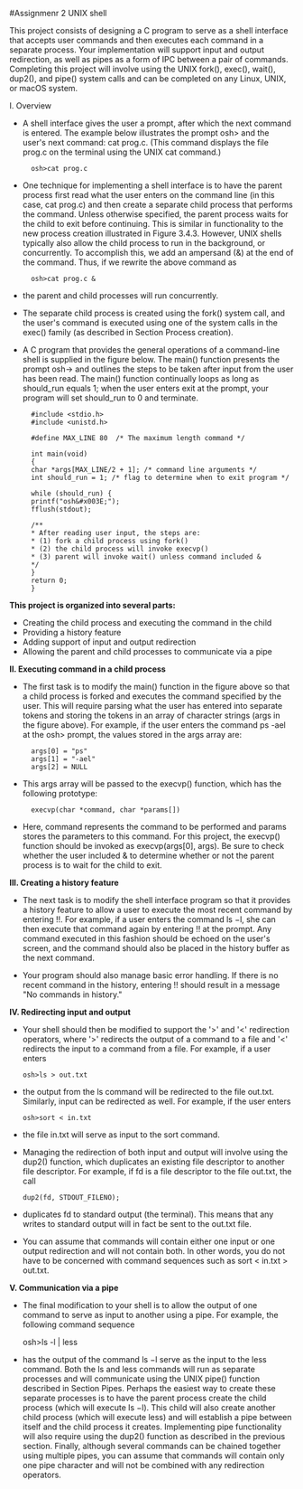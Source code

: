 #Assignmenr 2 UNIX shell

This project consists of designing a C program to serve as a shell interface that accepts user commands and then executes each command in a separate process. Your implementation will support input and output redirection, as well as pipes as a form of IPC between a pair of commands. Completing this project will involve using the UNIX fork(), exec(), wait(), dup2(), and pipe() system calls and can be completed on any Linux, UNIX, or macOS system.

I. Overview
 -  A shell interface gives the user a prompt, after which the next command is entered. The example below illustrates the prompt osh> and the user's next command: cat prog.c. (This command displays the file prog.c on the terminal using the UNIX cat command.)


          osh>cat prog.c
 

  - One technique for implementing a shell interface is to have the parent process first read what the user enters on the command line (in this case, cat prog.c) and then create a separate child process that performs the command. Unless otherwise specified, the parent process waits for the child to exit before continuing. This is similar in functionality to the new process creation illustrated in Figure 3.4.3. However, UNIX shells typically also allow the child process to run in the background, or concurrently. To accomplish this, we add an ampersand (&) at the end of the command. Thus, if we rewrite the above command as


          osh>cat prog.c &
 

  - the parent and child processes will run concurrently.

  - The separate child process is created using the fork() system call, and the user's command is executed using one of the system calls in the exec() family (as described in Section Process creation).

  - A C program that provides the general operations of a command-line shell is supplied in the figure below. The main() function presents the prompt osh-> and outlines the steps to be taken after input from the user has been read. The main() function continually loops as long as should_run equals 1; when the user enters exit at the prompt, your program will set should_run to 0 and terminate.


          #include <stdio.h>
          #include <unistd.h>

          #define MAX_LINE 80  /* The maximum length command */

          int main(void)
          {
          char *args[MAX_LINE/2 + 1]; /* command line arguments */
          int should_run = 1; /* flag to determine when to exit program */

          while (should_run) {
          printf("osh&#x003E;");
          fflush(stdout);

          /**
          * After reading user input, the steps are:
          * (1) fork a child process using fork()
          * (2) the child process will invoke execvp()
          * (3) parent will invoke wait() unless command included &
          */
          }
          return 0;
          }
 

**This project is organized into several parts:**

  - Creating the child process and executing the command in the child
  - Providing a history feature
  - Adding support of input and output redirection
  - Allowing the parent and child processes to communicate via a pipe

**II. Executing command in a child process**

  - The first task is to modify the main() function in the figure above so that a child process is forked and executes the command specified by the user. This will require parsing what the user has entered into separate tokens and storing the tokens in an array of character strings (args in the figure above). For example, if the user enters the command ps -ael at the osh> prompt, the values stored in the args array are:


          args[0] = "ps"
          args[1] = "-ael"
          args[2] = NULL
 

  - This args array will be passed to the execvp() function, which has the following prototype:


          execvp(char *command, char *params[])
 

  - Here, command represents the command to be performed and params stores the parameters to this command. For this project, the execvp() function should be invoked as execvp(args[0], args). Be sure to check whether the user included & to determine whether or not the parent process is to wait for the child to exit.

**III. Creating a history feature**

  - The next task is to modify the shell interface program so that it provides a history feature to allow a user to execute the most recent command by entering !!. For example, if a user enters the command ls −l, she can then execute that command again by entering !! at the prompt. Any command executed in this fashion should be echoed on the user's screen, and the command should also be placed in the history buffer as the next command.

  - Your program should also manage basic error handling. If there is no recent command in the history, entering !! should result in a message "No commands in history."

**IV. Redirecting input and output**

  - Your shell should then be modified to support the '>' and '<' redirection operators, where '>' redirects the output of a command to a file and '<' redirects the input to a command from a file. For example, if a user enters


        osh>ls > out.txt
 

  - the output from the ls command will be redirected to the file out.txt. Similarly, input can be redirected as well. For example, if the user enters


        osh>sort < in.txt
 

  - the file in.txt will serve as input to the sort command.

  - Managing the redirection of both input and output will involve using the dup2() function, which duplicates an existing file descriptor to another file descriptor. For example, if fd is a file descriptor to the file out.txt, the call


        dup2(fd, STDOUT_FILENO);
 

  - duplicates fd to standard output (the terminal). This means that any writes to standard output will in fact be sent to the out.txt file.

  - You can assume that commands will contain either one input or one output redirection and will not contain both. In other words, you do not have to be concerned with command sequences such as sort < in.txt > out.txt.

**V. Communication via a pipe**

  - The final modification to your shell is to allow the output of one command to serve as input to another using a pipe. For example, the following command sequence


      osh>ls -l | less
 

  - has the output of the command ls −l serve as the input to the less command. Both the ls and less commands will run as separate processes and will communicate using the UNIX pipe() function described in Section Pipes. Perhaps the easiest way to create these separate processes is to have the parent process create the child process (which will execute ls −l). This child will also create another child process (which will execute less) and will establish a pipe between itself and the child process it creates. Implementing pipe functionality will also require using the dup2() function as described in the previous section. Finally, although several commands can be chained together using multiple pipes, you can assume that commands will contain only one pipe character and will not be combined with any redirection operators.
